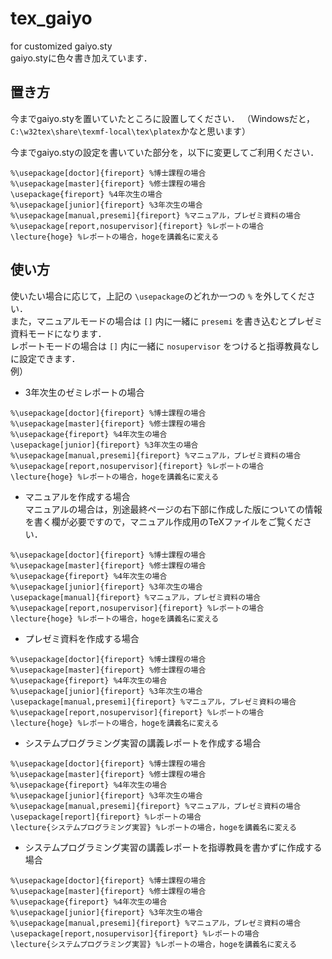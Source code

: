 # tex_gaiyo
for customized gaiyo.sty  
gaiyo.styに色々書き加えています．  

## 置き方
今までgaiyo.styを置いていたところに設置してください．
（Windowsだと， `C:\w32tex\share\texmf-local\tex\platex`かなと思います）

今までgaiyo.styの設定を書いていた部分を，以下に変更してご利用ください．

```
%\usepackage[doctor]{fireport} %博士課程の場合
%\usepackage[master]{fireport} %修士課程の場合
\usepackage{fireport} %4年次生の場合
%\usepackage[junior]{fireport} %3年次生の場合
%\usepackage[manual,presemi]{fireport} %マニュアル，プレゼミ資料の場合
%\usepackage[report,nosupervisor]{fireport} %レポートの場合
\lecture{hoge} %レポートの場合，hogeを講義名に変える
```

## 使い方
使いたい場合に応じて，上記の `\usepackage`のどれか一つの `%` を外してください．  
また，マニュアルモードの場合は `[]` 内に一緒に `presemi` を書き込むとプレゼミ資料モードになります．  
レポートモードの場合は `[]` 内に一緒に `nosupervisor` をつけると指導教員なしに設定できます．  
例）  
- 3年次生のゼミレポートの場合
```
%\usepackage[doctor]{fireport} %博士課程の場合
%\usepackage[master]{fireport} %修士課程の場合
%\usepackage{fireport} %4年次生の場合
\usepackage[junior]{fireport} %3年次生の場合
%\usepackage[manual,presemi]{fireport} %マニュアル，プレゼミ資料の場合
%\usepackage[report,nosupervisor]{fireport} %レポートの場合
\lecture{hoge} %レポートの場合，hogeを講義名に変える
```

- マニュアルを作成する場合  
マニュアルの場合は，別途最終ページの右下部に作成した版についての情報を書く欄が必要ですので，マニュアル作成用のTeXファイルをご覧ください．
```
%\usepackage[doctor]{fireport} %博士課程の場合
%\usepackage[master]{fireport} %修士課程の場合
%\usepackage{fireport} %4年次生の場合
%\usepackage[junior]{fireport} %3年次生の場合
\usepackage[manual]{fireport} %マニュアル，プレゼミ資料の場合
%\usepackage[report,nosupervisor]{fireport} %レポートの場合
\lecture{hoge} %レポートの場合，hogeを講義名に変える
```

- プレゼミ資料を作成する場合
```
%\usepackage[doctor]{fireport} %博士課程の場合
%\usepackage[master]{fireport} %修士課程の場合
%\usepackage{fireport} %4年次生の場合
%\usepackage[junior]{fireport} %3年次生の場合
\usepackage[manual,presemi]{fireport} %マニュアル，プレゼミ資料の場合
%\usepackage[report,nosupervisor]{fireport} %レポートの場合
\lecture{hoge} %レポートの場合，hogeを講義名に変える
```

- システムプログラミング実習の講義レポートを作成する場合
```
%\usepackage[doctor]{fireport} %博士課程の場合
%\usepackage[master]{fireport} %修士課程の場合
%\usepackage{fireport} %4年次生の場合
%\usepackage[junior]{fireport} %3年次生の場合
%\usepackage[manual,presemi]{fireport} %マニュアル，プレゼミ資料の場合
\usepackage[report]{fireport} %レポートの場合
\lecture{システムプログラミング実習} %レポートの場合，hogeを講義名に変える
```

- システムプログラミング実習の講義レポートを指導教員を書かずに作成する場合
```
%\usepackage[doctor]{fireport} %博士課程の場合
%\usepackage[master]{fireport} %修士課程の場合
%\usepackage{fireport} %4年次生の場合
%\usepackage[junior]{fireport} %3年次生の場合
%\usepackage[manual,presemi]{fireport} %マニュアル，プレゼミ資料の場合
\usepackage[report,nosupervisor]{fireport} %レポートの場合
\lecture{システムプログラミング実習} %レポートの場合，hogeを講義名に変える
```

